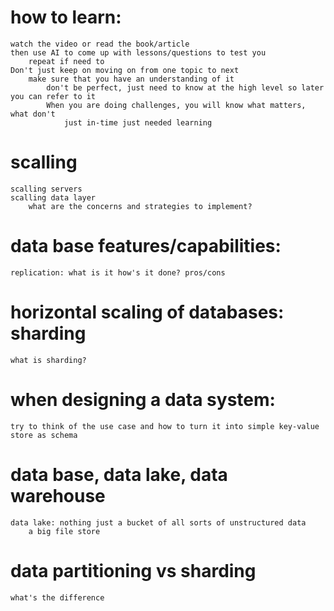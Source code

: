 # how to learn:
    watch the video or read the book/article
    then use AI to come up with lessons/questions to test you
        repeat if need to
    Don't just keep on moving on from one topic to next
        make sure that you have an understanding of it
            don't be perfect, just need to know at the high level so later you can refer to it
            When you are doing challenges, you will know what matters, what don't
                just in-time just needed learning
    
# scalling
    scalling servers
    scalling data layer
        what are the concerns and strategies to implement?

# data base features/capabilities:
    replication: what is it how's it done? pros/cons

# horizontal scaling of databases: sharding
    what is sharding?

# when designing a data system:
    try to think of the use case and how to turn it into simple key-value store as schema

# data base, data lake, data warehouse
    data lake: nothing just a bucket of all sorts of unstructured data
        a big file store

# data partitioning vs sharding
    what's the difference
